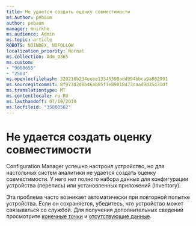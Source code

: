 ```yaml
---
title: Не удается создать оценку совместимости
ms.author: pebaum
author: pebaum
manager: mnirkhe
ms.audience: Admin
ms.topic: article
ROBOTS: NOINDEX, NOFOLLOW
localization_priority: Normal
ms.collection: Adm_O365
ms.custom:
- "9000655"
- "2503"
ms.openlocfilehash: 320216b234eeee13345590add994bbca9a882991
ms.sourcegitcommit: 8f97342d8b46ab05f1e89018473caad9d35431df
ms.translationtype: MT
ms.contentlocale: ru-RU
ms.lasthandoff: 07/19/2019
ms.locfileid: "35800562"
---
```

# <a name="cant-create-a-compatibility-assessment"></a>Не удается создать оценку совместимости

Configuration Manager успешно настроил устройство, но для настольных систем аналитики не удается создать оценку совместимости. У него нет полного набора данных для конфигурации устройства (перепись) или установленных приложений (Inventory).

Эта проблема часто возникает автоматически при повторной попытке устройства. Если он сохраняется, убедитесь, что устройство может связываться со службой. Для получения дополнительных сведений просмотрите [конечные точки](https://docs.microsoft.com/sccm/desktop-analytics/enable-data-sharing#endpoints) и [отсутствующие данные](https://docs.microsoft.com/sccm/desktop-analytics/monitor-connection-health#missing-data).
